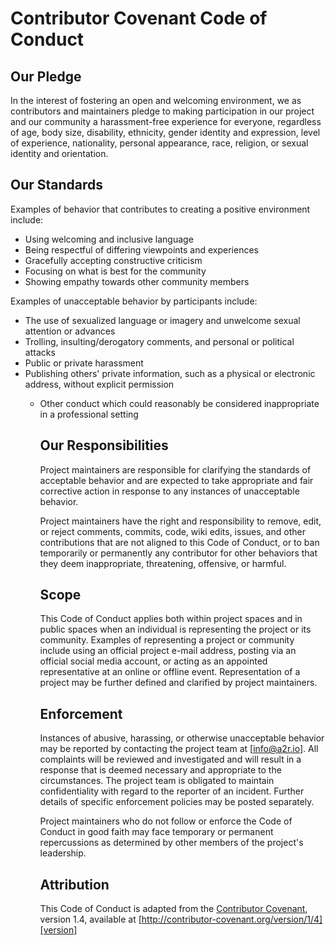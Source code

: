 # Contributor Covenant Code of Conduct

## Our Pledge

In the interest of fostering an open and welcoming environment, we as
contributors and maintainers pledge to making participation in our project and
our community a harassment-free experience for everyone, regardless of age, body
size, disability, ethnicity, gender identity and expression, level of experience,
nationality, personal appearance, race, religion, or sexual identity and
orientation.

## Our Standards

Examples of behavior that contributes to creating a positive environment
include:

* Using welcoming and inclusive language
* Being respectful of differing viewpoints and experiences
* Gracefully accepting constructive criticism
* Focusing on what is best for the community
* Showing empathy towards other community members

Examples of unacceptable behavior by participants include:

* The use of sexualized language or imagery and unwelcome sexual attention or
advances
* Trolling, insulting/derogatory comments, and personal or political attacks
* Public or private harassment
* Publishing others' private information, such as a physical or electronic
  address, without explicit permission
  * Other conduct which could reasonably be considered inappropriate in a
    professional setting

    ## Our Responsibilities

    Project maintainers are responsible for clarifying the standards of acceptable
    behavior and are expected to take appropriate and fair corrective action in
    response to any instances of unacceptable behavior.

    Project maintainers have the right and responsibility to remove, edit, or
    reject comments, commits, code, wiki edits, issues, and other contributions
    that are not aligned to this Code of Conduct, or to ban temporarily or
    permanently any contributor for other behaviors that they deem inappropriate,
    threatening, offensive, or harmful.

    ## Scope

    This Code of Conduct applies both within project spaces and in public spaces
    when an individual is representing the project or its community. Examples of
    representing a project or community include using an official project e-mail
    address, posting via an official social media account, or acting as an appointed
    representative at an online or offline event. Representation of a project may be
    further defined and clarified by project maintainers.

    ## Enforcement

    Instances of abusive, harassing, or otherwise unacceptable behavior may be
    reported by contacting the project team at [info@a2r.io]. All
    complaints will be reviewed and investigated and will result in a response that
    is deemed necessary and appropriate to the circumstances. The project team is
    obligated to maintain confidentiality with regard to the reporter of an incident.
    Further details of specific enforcement policies may be posted separately.

    Project maintainers who do not follow or enforce the Code of Conduct in good
    faith may face temporary or permanent repercussions as determined by other
    members of the project's leadership.

    ## Attribution

    This Code of Conduct is adapted from the [Contributor Covenant][homepage], version 1.4,
    available at [http://contributor-covenant.org/version/1/4][version]

    [homepage]: http://contributor-covenant.org
    [version]: http://contributor-covenant.org/version/1/4/
